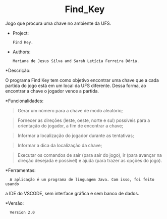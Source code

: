 <h1 align="center" style="serif"> Find_Key</h1>
Jogo que procura uma chave no ambiente da UFS.

* Project:
      
      Find Key.

* Authors: 

      Mariana de Jesus Silva and Sarah Letícia Ferreira Dória.

*Descrição:

   O programa Find Key tem como objetivo encontrar uma chave que a cada 
partida do jogo está em um local da UFS diferente. Dessa forma, ao encontrar
a chave o jogador vence a partida.


*Funcionalidades:
   > Gerar um número para a chave de modo aleatório;

   > Fornecer as direções (leste, oeste, norte e sul) possíveis 
   para a orientação do jogador, a fim de encontrar a chave;

   > Informar a localização do jogador durante as tentativas;
   
   > Informar a dica da localização da chave;

   > Executar os comandos de sair (para sair do jogo), ir <direcao> 
   (para avançar na direção desejada e possível) e ajuda (para trazer as opções do jogo).


*Ferramentas:
      
      A aplicação é um programa de linguagem Java. Com isso, foi feito usando 
a IDE do VSCODE, sem interface gráfica e sem banco de dados.


*Versão:

      Version 2.0
